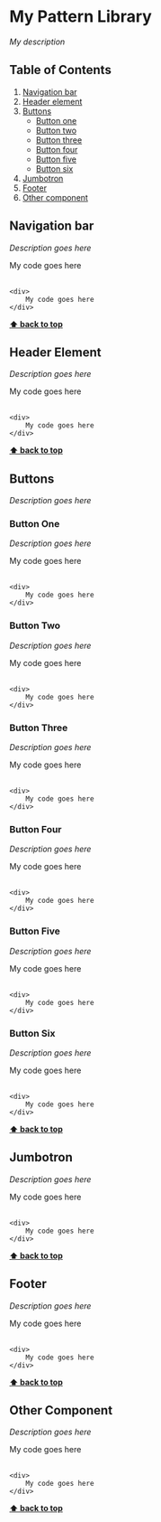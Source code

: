 # My Pattern Library

*My description*



## Table of Contents

  1. [Navigation bar](#types)
  1. [Header element](#references)
  1. [Buttons](#objects)
     * [Button one](#button1)
     * [Button two](#button2)
     * [Button three](#button3)
     * [Button four](#button4)
     * [Button five](#button5)
     * [Button six](#button6)
  1. [Jumbotron](#arrays)
  1. [Footer](#destructuring)
  1. [Other component](#destructuring)


## Navigation bar

*Description goes here*

<div>
    My code goes here
</div>
<br />
  

    <div>
        My code goes here
    </div>
    

**[⬆ back to top](#table-of-contents)**

## Header Element

*Description goes here*

<div>
    My code goes here
</div>
<br />

    <div>
        My code goes here
    </div>

**[⬆ back to top](#table-of-contents)**

## Buttons

*Description goes here*

### Button One

*Description goes here*

<div>
    My code goes here
</div>
<br />

    <div>
        My code goes here
    </div>

### Button Two

*Description goes here*

<div>
    My code goes here
</div>
<br />

    <div>
        My code goes here
    </div>

### Button Three

*Description goes here*

<div>
    My code goes here
</div>
<br />

    <div>
        My code goes here
    </div>

### Button Four

*Description goes here*

<div>
    My code goes here
</div>
<br />

    <div>
        My code goes here
    </div>
  
### Button Five

*Description goes here*

<div>
    My code goes here
</div>
<br />

    <div>
        My code goes here
    </div>

### Button Six

*Description goes here*

<div>
    My code goes here
</div>
<br />

    <div>
        My code goes here
    </div>
  
**[⬆ back to top](#table-of-contents)**

## Jumbotron

*Description goes here*

<div>
    My code goes here
</div>
<br />

    <div>
        My code goes here
    </div>
  
**[⬆ back to top](#table-of-contents)**

## Footer

*Description goes here*

<div>
    My code goes here
</div>
<br />

    <div>
        My code goes here
    </div>
  
**[⬆ back to top](#table-of-contents)**

## Other Component

*Description goes here*

<div>
    My code goes here
</div>
<br />

    <div>
        My code goes here
    </div>
  
**[⬆ back to top](#table-of-contents)**